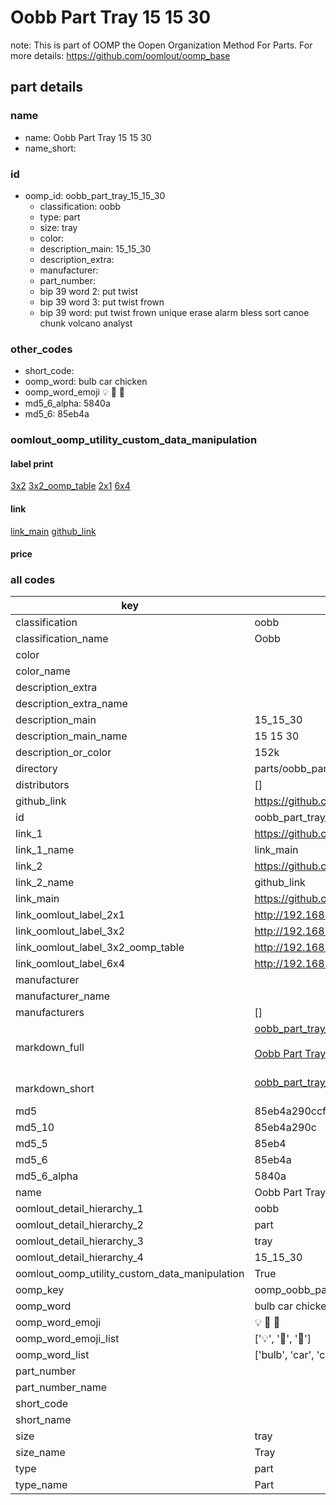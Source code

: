 # Oobb Part Tray 15 15 30  

note: This is part of OOMP the Oopen Organization Method For Parts. For more details: https://github.com/oomlout/oomp_base

##  part details





### name
* name: Oobb Part Tray 15 15 30
* name_short: 
### id
* oomp_id: oobb_part_tray_15_15_30
  * classification: oobb
  * type: part
  * size: tray
  * color: 
  * description_main: 15_15_30
  * description_extra: 
  * manufacturer: 
  * part_number: 
  * bip 39 word 2: put twist
  * bip 39 word 3: put twist frown
  * bip 39 word: put twist frown unique erase alarm bless sort canoe chunk volcano analyst

### other_codes
* short_code: 
* oomp_word: bulb car chicken
* oomp_word_emoji :bulb: :car: :chicken:
* md5_6_alpha: 5840a
* md5_6: 85eb4a






### oomlout_oomp_utility_custom_data_manipulation
#### label print
[3x2](http://192.168.1.245:1112/?label=oomp%205840a)
[3x2_oomp_table](http://192.168.1.107:1112/?label=oomp%205840a)
[2x1](http://192.168.1.242:1112/?label=oomp%205840a)
[6x4](http://192.168.1.55:1112/?label=oomp%205840a)    

#### link

[link_main](https://github.com/oomlout/oomlout_oomp_current_version_messy/tree/main/parts/oobb_part_tray_15_15_30) [github_link](https://github.com/oomlout/oomlout_oomp_part_src/tree/main/parts/oobb_part_tray_15_15_30)                             

#### price







### all codes 
| key | value |  
| --- | --- |  
| classification | oobb |  
| classification_name | Oobb |  
| color |  |  
| color_name |  |  
| description_extra |  |  
| description_extra_name |  |  
| description_main | 15_15_30 |  
| description_main_name | 15 15 30 |  
| description_or_color | 152k |  
| directory | parts/oobb_part_tray_15_15_30 |  
| distributors | [] |  
| github_link | https://github.com/oomlout/oomlout_oomp_part_src/tree/main/parts/oobb_part_tray_15_15_30 |  
| id | oobb_part_tray_15_15_30 |  
| link_1 | https://github.com/oomlout/oomlout_oomp_current_version_messy/tree/main/parts/oobb_part_tray_15_15_30 |  
| link_1_name | link_main |  
| link_2 | https://github.com/oomlout/oomlout_oomp_part_src/tree/main/parts/oobb_part_tray_15_15_30 |  
| link_2_name | github_link |  
| link_main | https://github.com/oomlout/oomlout_oomp_current_version_messy/tree/main/parts/oobb_part_tray_15_15_30 |  
| link_oomlout_label_2x1 | http://192.168.1.242:1112/?label=oomp%205840a |  
| link_oomlout_label_3x2 | http://192.168.1.245:1112/?label=oomp%205840a |  
| link_oomlout_label_3x2_oomp_table | http://192.168.1.107:1112/?label=oomp%205840a |  
| link_oomlout_label_6x4 | http://192.168.1.55:1112/?label=oomp%205840a |  
| manufacturer |  |  
| manufacturer_name |  |  
| manufacturers | [] |  
| markdown_full | [oobb_part_tray_15_15_30](https://github.com/oomlout/oomlout_oomp_current_version_messy/tree/main/parts/oobb_part_tray_15_15_30)<br>[](https://github.com/oomlout/oomlout_oomp_current_version_messy/tree/main/parts/oobb_part_tray_15_15_30)<br>[Oobb Part Tray 15 15 30](https://github.com/oomlout/oomlout_oomp_current_version_messy/tree/main/parts/oobb_part_tray_15_15_30)<br><br> |  
| markdown_short | [oobb_part_tray_15_15_30](https://github.com/oomlout/oomlout_oomp_current_version_messy/tree/main/parts/oobb_part_tray_15_15_30)<br><br> |  
| md5 | 85eb4a290ccf82f417263ed8bb3ae576 |  
| md5_10 | 85eb4a290c |  
| md5_5 | 85eb4 |  
| md5_6 | 85eb4a |  
| md5_6_alpha | 5840a |  
| name | Oobb Part Tray 15 15 30 |  
| oomlout_detail_hierarchy_1 | oobb |  
| oomlout_detail_hierarchy_2 | part |  
| oomlout_detail_hierarchy_3 | tray |  
| oomlout_detail_hierarchy_4 | 15_15_30 |  
| oomlout_oomp_utility_custom_data_manipulation | True |  
| oomp_key | oomp_oobb_part_tray_15_15_30 |  
| oomp_word | bulb car chicken |  
| oomp_word_emoji | :bulb: :car: :chicken: |  
| oomp_word_emoji_list | [':bulb:', ':car:', ':chicken:'] |  
| oomp_word_list | ['bulb', 'car', 'chicken'] |  
| part_number |  |  
| part_number_name |  |  
| short_code |  |  
| short_name |  |  
| size | tray |  
| size_name | Tray |  
| type | part |  
| type_name | Part |  
